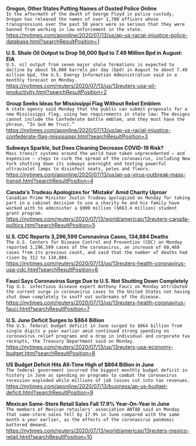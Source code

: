 **Oregon, Other States Putting Names of Ousted Police Online**\
`In the aftermath of the death of George Floyd in police custody, Oregon has released the names of over 1,700 officers whose transgressions over the past 50 years were so serious that they were banned from working in law enforcement in the state.`\
https://nytimes.com/aponline/2020/07/13/us/ap-us-racial-injustice-police-database.html?searchResultPosition=1

**U.S. Shale Oil Output to Drop 56,000 Bpd to 7.49 Million Bpd in August: EIA**\
`U.S. oil output from seven major shale formations is expected to decline by about 56,000 barrels per day (bpd) in August to about 7.49 million bpd, the U.S. Energy Information Administration said in a monthly forecast on Monday.`\
https://nytimes.com/reuters/2020/07/13/us/13reuters-usa-oil-productivity.html?searchResultPosition=2

**Group Seeks Ideas for Mississippi Flag Without Rebel Emblem**\
`A state agency said Monday that the public can submit proposals for a new Mississippi flag, using two requirements in state law: The designs cannot include the Confederate battle emblem, and they must have the phrase, “In God We Trust.”`\
https://nytimes.com/aponline/2020/07/13/us/ap-us-racial-injustice-confederate-flag-mississippi.html?searchResultPosition=3

**Subways Sparkle, but Does Cleaning Decrease COVID-19 Risk?**\
`Mass transit systems around the world have taken unprecedented — and expensive — steps to curb the spread of the coronavirus, including New York shutting down its subways overnight and testing powerful ultraviolet lamps to disinfect seats, poles and floors.`\
https://nytimes.com/aponline/2020/07/13/us/ap-us-virus-outbreak-mass-transit.html?searchResultPosition=4

**Canada's Trudeau Apologizes for 'Mistake' Amid Charity Uproar**\
`Canadian Prime Minister Justin Trudeau apologized on Monday for taking part in a cabinet decision to use a charity he and his family have worked with to administer a $900 million ($663.4 million) student grant program.`\
https://nytimes.com/reuters/2020/07/13/world/americas/13reuters-canada-politics.html?searchResultPosition=5

**U.S. CDC Reports 3,296,599 Coronavirus Cases, 134,884 Deaths**\
`The U.S. Centers for Disease Control and Prevention (CDC) on Monday reported 3,296,599 cases of the coronavirus, an increase of 60,469 cases from its previous count, and said that the number of deaths had risen by 312 to 134,884.`\
https://nytimes.com/reuters/2020/07/13/us/13reuters-health-coronavirus-usa-cdc.html?searchResultPosition=6

**Fauci Says Coronavirus Surge Due to U.S. Not Shutting Down Completely**\
`Top U.S. infectious disease expert Anthony Fauci on Monday attributed the current surge in coronavirus cases to the United States not having shut down completely to snuff out outbreaks of the disease.`\
https://nytimes.com/reuters/2020/07/13/us/13reuters-heatlh-coronavirus-fauci.html?searchResultPosition=7

**U.S. June Deficit Surges to $864 Billion**\
`The U.S. federal budget deficit in June surged to $864 billion from single digits a year earlier amid continued strong spending on coronavirus relief programs and a drop in individual and corporate tax receipts, the Treasury Department said on Monday.`\
https://nytimes.com/reuters/2020/07/13/us/13reuters-usa-economy-budget.html?searchResultPosition=8

**US Budget Deficit Hits All-Time High of $864 Billion in June**\
`The federal government incurred the biggest monthly budget deficit in history in June as spending on programs to combat the coronavirus recession exploded while millions of job losses cut into tax revenues.`\
https://nytimes.com/aponline/2020/07/13/business/ap-us-budget-deficit.html?searchResultPosition=9

**Mexican Same-Store Retail Sales Fall 17.9% Year-On-Year in June**\
`The members of Mexican retailers' association ANTAD said on Monday that same-store sales fell by 17.9% in June compared with the same month a year earlier, as the effects of the coronavirus pandemic battered demand.`\
https://nytimes.com/reuters/2020/07/13/world/americas/13reuters-mexico-retail.html?searchResultPosition=10

